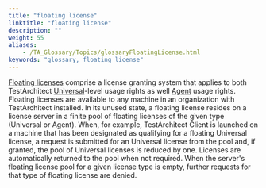 ```yaml
--- 
title: "floating license"
linktitle: "floating license"
description: ""
weight: 55
aliases: 
    - /TA_Glossary/Topics/glossaryFloatingLicense.html
keywords: "glossary, floating license"
---
```


[Floating licenses](/TA_Administration/Topics/LS_TA_license_conversion.html) comprise a license granting system that applies to both TestArchitect [Universal](/TA_Administration/Topics/TA_Editions.html#entry_ta.editions.universal)-level usage rights as well [Agent](/TA_Administration/Topics/TA_Editions.html#p.ta_editions.agent) usage rights. Floating licenses are available to any machine in an organization with TestArchitect installed. In its unused state, a floating license resides on a license server in a finite pool of floating licenses of the given type \(Universal or Agent\). When, for example, TestArchitect Client is launched on a machine that has been designated as qualifying for a floating Universal license, a request is submitted for an Universal license from the pool and, if granted, the pool of Universal licenses is reduced by one. Licenses are automatically returned to the pool when not required. When the server's floating license pool for a given license type is empty, further requests for that type of floating license are denied.

